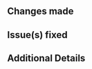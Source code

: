 ## Changes made

<!-- Describe the changes that have been made -->

## Issue(s) fixed

<!-- The issue number that was fixed -->

## Additional Details

<!-- Any additional details that may be needed -->